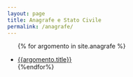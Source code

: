 ```yaml
---
layout: page
title: Anagrafe e Stato Civile
permalink: /anagrafe/
---
```


<ul>

{% for argomento in site.anagrafe %}

  <li>
    <a href="{{argomento.url}}">{{argomento.title}}</a>
    </li>
{%endfor%}

</ul>
